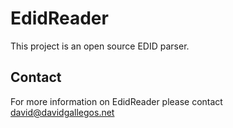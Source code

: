 # EdidReader

This project is an open source EDID parser.

## Contact

For more information on EdidReader please contact david@davidgallegos.net
